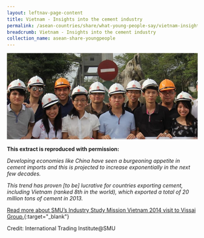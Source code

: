 ```yaml
---
layout: leftnav-page-content
title: Vietnam - Insights into the cement industry
permalink: /asean-countries/share/what-young-people-say/vietnam-insights-cement-industry/
breadcrumb: Vietnam - Insights into the cement industry
collection_name: asean-share-youngpeople
---
```


<img src="\images\asean-youngpeople\Vietnam-cement-industry.jpg" alt="Vietnam insights cement industry banner" style="width:800px;" />

**This extract is reproduced with permission:**

*Developing economies like China have seen a burgeoning appetite in cement imports and this is projected to increase exponentially in the next few decades.*

*This trend has proven [to be] lucrative for countries exporting cement, including Vietnam (ranked 8th in the world), which exported a total of 20 million tons of cement in 2013.*

[Read more about SMU’s Industry Study Mission Vietnam 2014 visit to Vissai Group.](/resources/ISM-Vietnam_compressed.pdf){:target="_blank"}

Credit: International Trading Institute@SMU